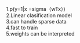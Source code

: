 1.p(y=1|x =sigma（wTx）) <br>
2.Linear clasification model <br>
3.can handle sparse data <br>
4.fast to train <br>
5.weights can be interpreted <br>

